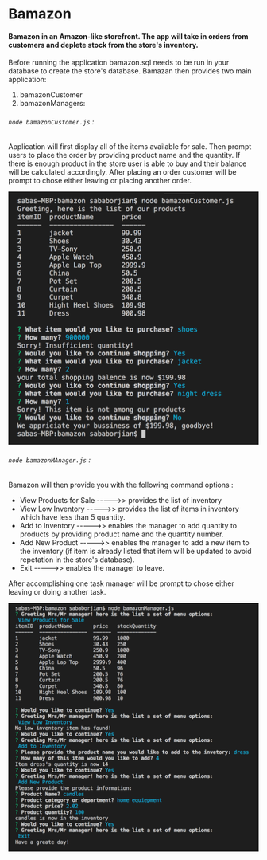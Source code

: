 # Bamazon
#### Bamazon in an Amazon-like storefront. The app will take in orders from customers and deplete stock from the store's inventory.
Before running the application bamazon.sql needs to be run in your database to create the store's database.
Bamazan then provides two main application:
1. bamazonCustomer 
2. bamazonManagers:

###### ``` node bamazonCustomer.js ``` :
Application will first display all of the items available for sale. Then prompt users to place the order by providing product name and the quantity. 
If there is enough product in the store user is able to buy and their balance will be calculated accordingly. After placing an order customer will be prompt to chose either leaving or placing another order.

![Customer](/images/Customer.png)

###### ``` node bamazonMAnager.js ``` :
Bamazon will then provide you with the following command options : 
* View Products for Sale ----->> provides the list of inventory
*  View Low Inventory ----->> provides the list of items in inventory which have less than 5 quantity.
*  Add to Inventory ----->> enables the manager to add quantity to products by providing product name and the quantity number.
*  Add New Product ----->> enables the manager to add a new item to the inventory (if item is already listed that item will be updated to avoid repetation in the store's database).
*  Exit ----->> enables the manager to leave.

After accomplishing one task manager will be prompt to chose either leaving or doing another task.

![Manager](/images/Manager.png)
